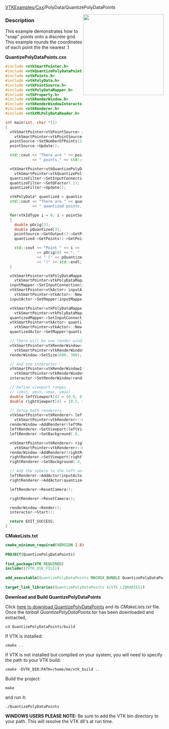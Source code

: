 [VTKExamples](/home/)/[Cxx](/Cxx)/PolyData/QuantizePolyDataPoints

<img align="right" src="https://github.com/lorensen/VTKExamples/blob/gh-pages/Testing/Baseline/PolyData/TestQuantizePolyDataPoints.png?raw=true" width="256" />

### Description
This example demonstrates how to "snap" points onto a discrete grid. This example rounds the coordinates of each point the the nearest .1

**QuantizePolyDataPoints.cxx**
```c++
#include <vtkSmartPointer.h>
#include <vtkQuantizePolyDataPoints.h>
#include <vtkPoints.h>
#include <vtkPolyData.h>
#include <vtkPointSource.h>
#include <vtkPolyDataMapper.h>
#include <vtkProperty.h>
#include <vtkRenderWindow.h>
#include <vtkRenderWindowInteractor.h>
#include <vtkRenderer.h>
#include <vtkXMLPolyDataReader.h>

int main(int, char *[])
{
  vtkSmartPointer<vtkPointSource> pointSource =
    vtkSmartPointer<vtkPointSource>::New();
  pointSource->SetNumberOfPoints(10);
  pointSource->Update();

  std::cout << "There are " << pointSource->GetNumberOfPoints()
            << " points." << std::endl;

  vtkSmartPointer<vtkQuantizePolyDataPoints> quantizeFilter =
    vtkSmartPointer<vtkQuantizePolyDataPoints>::New();
  quantizeFilter->SetInputConnection(pointSource->GetOutputPort());
  quantizeFilter->SetQFactor(.1);
  quantizeFilter->Update();

  vtkPolyData* quantized = quantizeFilter->GetOutput();
  std::cout << "There are " << quantized->GetNumberOfPoints()
            << " quantized points." << std::endl;

  for(vtkIdType i = 0; i < pointSource->GetOutput()->GetNumberOfPoints(); i++)
  {
    double pOrig[3];
    double pQuantized[3];
    pointSource->GetOutput()->GetPoint(i,pOrig);
    quantized->GetPoints()->GetPoint(i,pQuantized);

    std::cout << "Point " << i << " : ("
              << pOrig[0] << ", " << pOrig[1] << ", " << pOrig[2] << ")"
              << " (" << pQuantized[0] << ", " << pQuantized[1] << ", " << pQuantized[2]
              << ")" << std::endl;
  }

  vtkSmartPointer<vtkPolyDataMapper> inputMapper =
    vtkSmartPointer<vtkPolyDataMapper>::New();
  inputMapper->SetInputConnection(pointSource->GetOutputPort());
  vtkSmartPointer<vtkActor> inputActor =
    vtkSmartPointer<vtkActor>::New();
  inputActor->SetMapper(inputMapper);

  vtkSmartPointer<vtkPolyDataMapper> quantizedMapper =
    vtkSmartPointer<vtkPolyDataMapper>::New();
  quantizedMapper->SetInputConnection(quantizeFilter->GetOutputPort());
  vtkSmartPointer<vtkActor> quantizedActor =
    vtkSmartPointer<vtkActor>::New();
  quantizedActor->SetMapper(quantizedMapper);

  // There will be one render window
  vtkSmartPointer<vtkRenderWindow> renderWindow =
    vtkSmartPointer<vtkRenderWindow>::New();
  renderWindow->SetSize(600, 300);

  // And one interactor
  vtkSmartPointer<vtkRenderWindowInteractor> interactor =
    vtkSmartPointer<vtkRenderWindowInteractor>::New();
  interactor->SetRenderWindow(renderWindow);

  // Define viewport ranges
  // (xmin, ymin, xmax, ymax)
  double leftViewport[4] = {0.0, 0.0, 0.5, 1.0};
  double rightViewport[4] = {0.5, 0.0, 1.0, 1.0};

  // Setup both renderers
  vtkSmartPointer<vtkRenderer> leftRenderer =
    vtkSmartPointer<vtkRenderer>::New();
  renderWindow->AddRenderer(leftRenderer);
  leftRenderer->SetViewport(leftViewport);
  leftRenderer->SetBackground(.6, .5, .4);

  vtkSmartPointer<vtkRenderer> rightRenderer =
    vtkSmartPointer<vtkRenderer>::New();
  renderWindow->AddRenderer(rightRenderer);
  rightRenderer->SetViewport(rightViewport);
  rightRenderer->SetBackground(.4, .5, .6);

  // Add the sphere to the left and the cube to the right
  leftRenderer->AddActor(inputActor);
  rightRenderer->AddActor(quantizedActor);

  leftRenderer->ResetCamera();

  rightRenderer->ResetCamera();

  renderWindow->Render();
  interactor->Start();

  return EXIT_SUCCESS;
}
```
**CMakeLists.txt**
```cmake
cmake_minimum_required(VERSION 2.8)
 
PROJECT(QuantizePolyDataPoints)
 
find_package(VTK REQUIRED)
include(${VTK_USE_FILE})
 
add_executable(QuantizePolyDataPoints MACOSX_BUNDLE QuantizePolyDataPoints.cxx)
 
target_link_libraries(QuantizePolyDataPoints ${VTK_LIBRARIES})
```

**Download and Build QuantizePolyDataPoints**

Click [here to download QuantizePolyDataPoints](https://github.com/lorensen/VTKWikiExamplesTarballs/raw/master/QuantizePolyDataPoints.tar) and its *CMakeLists.txt* file.
Once the *tarball QuantizePolyDataPoints.tar* has been downloaded and extracted,
```
cd QuantizePolyDataPoints/build 
```
If VTK is installed:
```
cmake ..
```
If VTK is not installed but compiled on your system, you will need to specify the path to your VTK build:
```
cmake -DVTK_DIR:PATH=/home/me/vtk_build ..
```
Build the project:
```
make
```
and run it:
```
./QuantizePolyDataPoints
```
**WINDOWS USERS PLEASE NOTE:** Be sure to add the VTK bin directory to your path. This will resolve the VTK dll's at run time.

